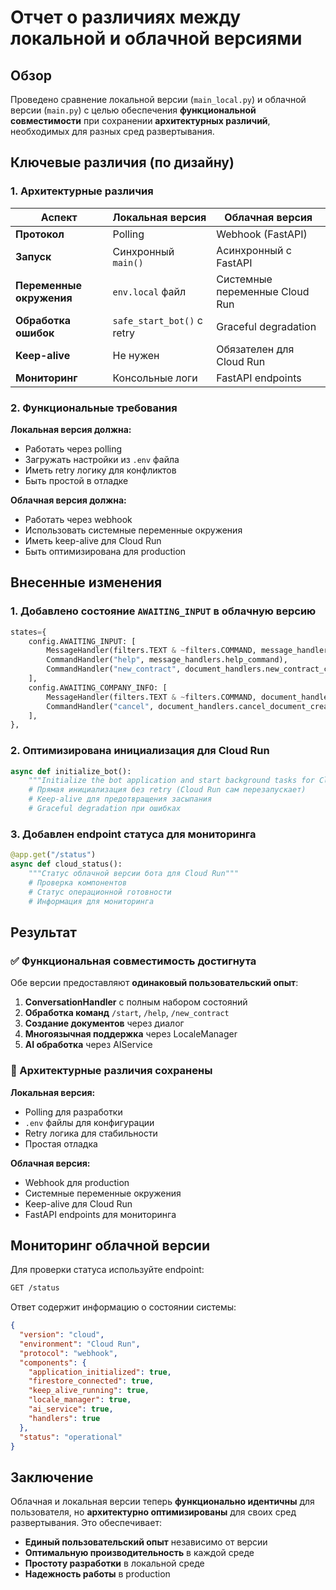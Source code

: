 # Отчет о различиях между локальной и облачной версиями

## Обзор

Проведено сравнение локальной версии (`main_local.py`) и облачной версии (`main.py`) с целью обеспечения **функциональной совместимости** при сохранении **архитектурных различий**, необходимых для разных сред развертывания.

## Ключевые различия (по дизайну)

### 1. Архитектурные различия

| Аспект | Локальная версия | Облачная версия |
|--------|------------------|-----------------|
| **Протокол** | Polling | Webhook (FastAPI) |
| **Запуск** | Синхронный `main()` | Асинхронный с FastAPI |
| **Переменные окружения** | `env.local` файл | Системные переменные Cloud Run |
| **Обработка ошибок** | `safe_start_bot()` с retry | Graceful degradation |
| **Keep-alive** | Не нужен | Обязателен для Cloud Run |
| **Мониторинг** | Консольные логи | FastAPI endpoints |

### 2. Функциональные требования

**Локальная версия должна:**
- Работать через polling
- Загружать настройки из `.env` файла
- Иметь retry логику для конфликтов
- Быть простой в отладке

**Облачная версия должна:**
- Работать через webhook
- Использовать системные переменные окружения
- Иметь keep-alive для Cloud Run
- Быть оптимизирована для production

## Внесенные изменения

### 1. Добавлено состояние `AWAITING_INPUT` в облачную версию

```python
states={
    config.AWAITING_INPUT: [
        MessageHandler(filters.TEXT & ~filters.COMMAND, message_handlers.handle_text),
        CommandHandler("help", message_handlers.help_command),
        CommandHandler("new_contract", document_handlers.new_contract_command)
    ],
    config.AWAITING_COMPANY_INFO: [
        MessageHandler(filters.TEXT & ~filters.COMMAND, document_handlers.handle_company_info),
        CommandHandler("cancel", document_handlers.cancel_document_creation)
    ],
},
```

### 2. Оптимизирована инициализация для Cloud Run

```python
async def initialize_bot():
    """Initialize the bot application and start background tasks for Cloud Run"""
    # Прямая инициализация без retry (Cloud Run сам перезапускает)
    # Keep-alive для предотвращения засыпания
    # Graceful degradation при ошибках
```

### 3. Добавлен endpoint статуса для мониторинга

```python
@app.get("/status")
async def cloud_status():
    """Статус облачной версии бота для Cloud Run"""
    # Проверка компонентов
    # Статус операционной готовности
    # Информация для мониторинга
```

## Результат

### ✅ Функциональная совместимость достигнута

Обе версии предоставляют **одинаковый пользовательский опыт**:

1. **ConversationHandler** с полным набором состояний
2. **Обработка команд** `/start`, `/help`, `/new_contract`
3. **Создание документов** через диалог
4. **Многоязычная поддержка** через LocaleManager
5. **AI обработка** через AIService

### 🔧 Архитектурные различия сохранены

**Локальная версия:**
- Polling для разработки
- `.env` файлы для конфигурации
- Retry логика для стабильности
- Простая отладка

**Облачная версия:**
- Webhook для production
- Системные переменные окружения
- Keep-alive для Cloud Run
- FastAPI endpoints для мониторинга

## Мониторинг облачной версии

Для проверки статуса используйте endpoint:

```bash
GET /status
```

Ответ содержит информацию о состоянии системы:

```json
{
  "version": "cloud",
  "environment": "Cloud Run",
  "protocol": "webhook",
  "components": {
    "application_initialized": true,
    "firestore_connected": true,
    "keep_alive_running": true,
    "locale_manager": true,
    "ai_service": true,
    "handlers": true
  },
  "status": "operational"
}
```

## Заключение

Облачная и локальная версии теперь **функционально идентичны** для пользователя, но **архитектурно оптимизированы** для своих сред развертывания. Это обеспечивает:

- **Единый пользовательский опыт** независимо от версии
- **Оптимальную производительность** в каждой среде
- **Простоту разработки** в локальной среде
- **Надежность работы** в production
